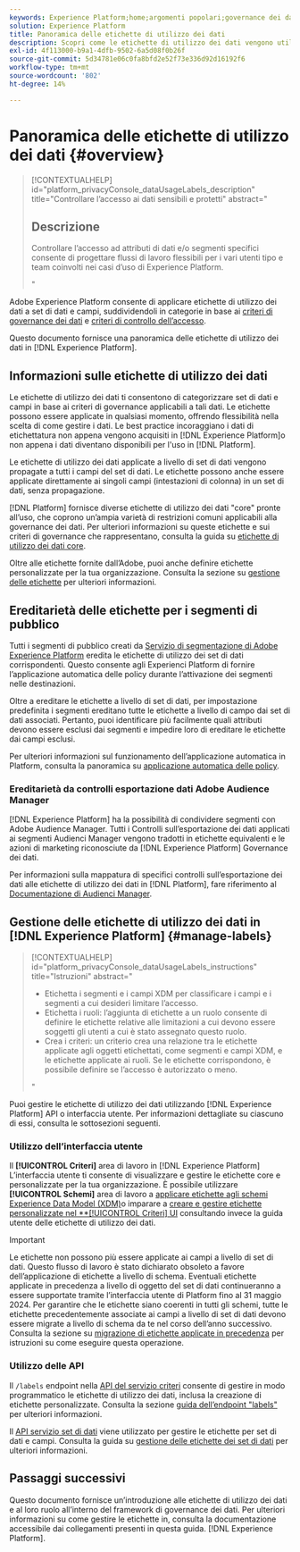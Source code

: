 ```yaml
---
keywords: Experience Platform;home;argomenti popolari;governance dei dati;etichetta di utilizzo dati api;servizio criteri api;panoramica etichette di utilizzo dati
solution: Experience Platform
title: Panoramica delle etichette di utilizzo dei dati
description: Scopri come le etichette di utilizzo dei dati vengono utilizzate per contribuire a rafforzare la conformità alla governance dei dati in Adobe Experience Platform.
exl-id: 4f113000-b9a1-4dfb-9502-6a5d08f0b26f
source-git-commit: 5d34781e06c0fa8bfd2e52f73e336d92d16192f6
workflow-type: tm+mt
source-wordcount: '802'
ht-degree: 14%

---
```


# Panoramica delle etichette di utilizzo dei dati {#overview}

>[!CONTEXTUALHELP]
>id="platform_privacyConsole_dataUsageLabels_description"
>title="Controllare l’accesso ai dati sensibili e protetti"
>abstract="<h2>Descrizione</h2><p>Controllare l’accesso ad attributi di dati e/o segmenti specifici consente di progettare flussi di lavoro flessibili per i vari utenti tipo e team coinvolti nei casi d’uso di Experience Platform.</p>"

Adobe Experience Platform consente di applicare etichette di utilizzo dei dati a set di dati e campi, suddividendoli in categorie in base ai [criteri di governance dei dati](../policies/overview.md) e [criteri di controllo dell’accesso](../../access-control/abac/ui/policies.md).

Questo documento fornisce una panoramica delle etichette di utilizzo dei dati in [!DNL Experience Platform].

## Informazioni sulle etichette di utilizzo dei dati

Le etichette di utilizzo dei dati ti consentono di categorizzare set di dati e campi in base ai criteri di governance applicabili a tali dati. Le etichette possono essere applicate in qualsiasi momento, offrendo flessibilità nella scelta di come gestire i dati. Le best practice incoraggiano i dati di etichettatura non appena vengono acquisiti in [!DNL Experience Platform]o non appena i dati diventano disponibili per l&#39;uso in [!DNL Platform].

Le etichette di utilizzo dei dati applicate a livello di set di dati vengono propagate a tutti i campi del set di dati. Le etichette possono anche essere applicate direttamente ai singoli campi (intestazioni di colonna) in un set di dati, senza propagazione.

[!DNL Platform] fornisce diverse etichette di utilizzo dei dati &quot;core&quot; pronte all’uso, che coprono un’ampia varietà di restrizioni comuni applicabili alla governance dei dati. Per ulteriori informazioni su queste etichette e sui criteri di governance che rappresentano, consulta la guida su [etichette di utilizzo dei dati core](reference.md).

Oltre alle etichette fornite dall’Adobe, puoi anche definire etichette personalizzate per la tua organizzazione. Consulta la sezione su [gestione delle etichette](#manage-labels) per ulteriori informazioni.

## Ereditarietà delle etichette per i segmenti di pubblico

Tutti i segmenti di pubblico creati da [Servizio di segmentazione di Adobe Experience Platform](../../segmentation/home.md) eredita le etichette di utilizzo dei set di dati corrispondenti. Questo consente agli Experienci Platform di fornire l’applicazione automatica delle policy durante l’attivazione dei segmenti nelle destinazioni.

Oltre a ereditare le etichette a livello di set di dati, per impostazione predefinita i segmenti ereditano tutte le etichette a livello di campo dai set di dati associati. Pertanto, puoi identificare più facilmente quali attributi devono essere esclusi dai segmenti e impedire loro di ereditare le etichette dai campi esclusi.

Per ulteriori informazioni sul funzionamento dell’applicazione automatica in Platform, consulta la panoramica su [applicazione automatica delle policy](../enforcement/auto-enforcement.md).

### Ereditarietà da controlli esportazione dati Adobe Audience Manager

[!DNL Experience Platform] ha la possibilità di condividere segmenti con Adobe Audience Manager. Tutti i Controlli sull’esportazione dei dati applicati ai segmenti Audienci Manager vengono tradotti in etichette equivalenti e le azioni di marketing riconosciute da [!DNL Experience Platform] Governance dei dati.

Per informazioni sulla mappatura di specifici controlli sull’esportazione dei dati alle etichette di utilizzo dei dati in [!DNL Platform], fare riferimento al [Documentazione di Audienci Manager](https://experienceleague.adobe.com/docs/audience-manager/user-guide/implementation-integration-guides/integration-experience-platform/aam-aep-audience-sharing.html#aam-data-export-control-in-aep).

## Gestione delle etichette di utilizzo dei dati in [!DNL Experience Platform] {#manage-labels}

>[!CONTEXTUALHELP]
>id="platform_privacyConsole_dataUsageLabels_instructions"
>title="Istruzioni"
>abstract="<ul><li>Etichetta i segmenti e i campi XDM per classificare i campi e i segmenti a cui desideri limitare l’accesso.</li><li>Etichetta i ruoli: l’aggiunta di etichette a un ruolo consente di definire le etichette relative alle limitazioni a cui devono essere soggetti gli utenti a cui è stato assegnato questo ruolo.</li><li>Crea i criteri: un criterio crea una relazione tra le etichette applicate agli oggetti etichettati, come segmenti e campi XDM, e le etichette applicate ai ruoli. Se le etichette corrispondono, è possibile definire se l’accesso è autorizzato o meno.</li></ul>"

Puoi gestire le etichette di utilizzo dei dati utilizzando [!DNL Experience Platform] API o interfaccia utente. Per informazioni dettagliate su ciascuno di essi, consulta le sottosezioni seguenti.

### Utilizzo dell’interfaccia utente

Il **[!UICONTROL Criteri]** area di lavoro in [!DNL Experience Platform] L’interfaccia utente ti consente di visualizzare e gestire le etichette core e personalizzate per la tua organizzazione. È possibile utilizzare **[!UICONTROL Schemi]** area di lavoro a [applicare etichette agli schemi Experience Data Model (XDM)](../../xdm/tutorials/labels.md)o imparare a [creare e gestire etichette personalizzate nel **[!UICONTROL Criteri] UI](./user-guide.md) consultando invece la guida utente delle etichette di utilizzo dei dati.

>[!IMPORTANT]
>
>Le etichette non possono più essere applicate ai campi a livello di set di dati. Questo flusso di lavoro è stato dichiarato obsoleto a favore dell’applicazione di etichette a livello di schema. Eventuali etichette applicate in precedenza a livello di oggetto del set di dati continueranno a essere supportate tramite l’interfaccia utente di Platform fino al 31 maggio 2024. Per garantire che le etichette siano coerenti in tutti gli schemi, tutte le etichette precedentemente associate ai campi a livello di set di dati devono essere migrate a livello di schema da te nel corso dell’anno successivo. Consulta la sezione su [migrazione di etichette applicate in precedenza](../e2e.md#migrate-labels) per istruzioni su come eseguire questa operazione.

### Utilizzo delle API

Il `/labels` endpoint nella [API del servizio criteri](https://www.adobe.io/experience-platform-apis/references/policy-service/) consente di gestire in modo programmatico le etichette di utilizzo dei dati, inclusa la creazione di etichette personalizzate. Consulta la sezione [guida dell’endpoint &quot;labels&quot;](../api/labels.md) per ulteriori informazioni.

Il [API servizio set di dati](https://www.adobe.io/experience-platform-apis/references/dataset-service/) viene utilizzato per gestire le etichette per set di dati e campi. Consulta la guida su [gestione delle etichette dei set di dati](./dataset-api.md) per ulteriori informazioni.

## Passaggi successivi

Questo documento fornisce un’introduzione alle etichette di utilizzo dei dati e al loro ruolo all’interno del framework di governance dei dati. Per ulteriori informazioni su come gestire le etichette in, consulta la documentazione accessibile dai collegamenti presenti in questa guida. [!DNL Experience Platform].
